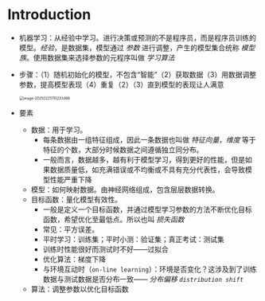# Introduction

- 机器学习：从经验中学习。进行决策或预测的不是程序员，而是程序员训练的模型。*经验*，是数据集，模型通过 *参数* 进行调整，产生的模型集合统称 *模型族*。使用数据集来选择参数的元程序叫做 *学习算法*

- 步骤：（1）随机初始化的模型，不包含“智能”（2）获取数据（3）用数据调整参数，提高模型表现（4）重复（2）（3）直到模型的表现让人满意

  <img src="C:\Users\xinling\AppData\Roaming\Typora\typora-user-images\image-20250225110233466.png" alt="image-20250225110233466" style="zoom:50%;" />

- 要素

  - 数据：用于学习。
    - 每条数据由一组特征组成，因此一条数据也叫做 *特征向量*，*维度* 等于特征的个数，大部分时候数据之间遵循独立同分布。
    - 一般而言，数据越多，越有利于模型学习，得到更好的性能，但是如果数据质量低，如充满错误或不均衡或不具有充分代表性，会导致模型性能严重下降
  - 模型：如何映射数据。由神经网络组成，包含层层数据转换。
  - 目标函数：量化模型有效性。
    - 一般是定义一个目标函数，并通过模型学习参数的方法不断优化目标函数，希望优化至最低点。所以也叫 *损失函数*
    - 常见：平方误差。
    - 平时学习：训练集；平时小测：验证集；真正考试：测试集
    - 训练时性能很好而测试时不好——过拟合
    - 优化算法：梯度下降
    - 与环境互动时（`on-line learning`）：环境是否变化？这涉及到了训练数据与测试数据是否分布一致—— *分布偏移 `distribution shift`*
  - 算法：调整参数以优化目标函数